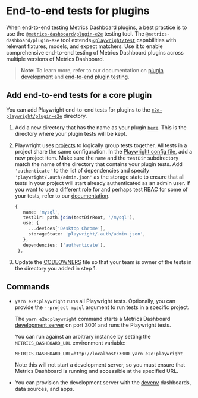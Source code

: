 # End-to-end tests for plugins

When end-to-end testing Metrics Dashboard plugins, a best practice is to use the [`@metrics-dashboard/plugin-e2e`](https://www.npmjs.com/package/@metrics-dashboard/plugin-e2e?activeTab=readme) testing tool. The `@metrics-dashboard/plugin-e2e` tool extends [`@playwright/test`](https://playwright.dev/) capabilities with relevant fixtures, models, and expect matchers. Use it to enable comprehensive end-to-end testing of Metrics Dashboard plugins across multiple versions of Metrics Dashboard.

> **Note:** To learn more, refer to our documentation on [plugin development](https://metrics-dashboard.com/developers/plugin-tools/) and [end-to-end plugin testing](https://metrics-dashboard.com/developers/plugin-tools/e2e-test-a-plugin/get-started).

## Add end-to-end tests for a core plugin

You can add Playwright end-to-end tests for plugins to the [`e2e-playwright/plugin-e2e`](https://github.com/metrics-dashboard/metrics-dashboard/tree/main/e2e-playwright/plugin-e2e) directory.

1. Add a new directory that has the name as your plugin [`here`](https://github.com/metrics-dashboard/metrics-dashboard/tree/main/e2e-playwright/plugin-e2e). This is the directory where your plugin tests will be kept.

1. Playwright uses [projects](https://playwright.dev/docs/test-projects) to logically group tests together. All tests in a project share the same configuration.
   In the [Playwright config file](https://github.com/metrics-dashboard/metrics-dashboard/blob/main/playwright.config.ts), add a new project item. Make sure the `name` and the `testDir` subdirectory match the name of the directory that contains your plugin tests.
   Add `'authenticate'` to the list of dependencies and specify `'playwright/.auth/admin.json'` as the storage state to ensure that all tests in your project will start already authenticated as an admin user. If you want to use a different role for and perhaps test RBAC for some of your tests, refer to our [documentation](https://metrics-dashboard.com/developers/plugin-tools/e2e-test-a-plugin/use-authentication).

   ```ts
   {
      name: 'mysql',
      testDir: path.join(testDirRoot, '/mysql'),
      use: {
        ...devices['Desktop Chrome'],
        storageState: 'playwright/.auth/admin.json',
      },
      dependencies: ['authenticate'],
    },
   ```

1. Update the [CODEOWNERS](https://github.com/metrics-dashboard/metrics-dashboard/blob/main/.github/CODEOWNERS/#L315) file so that your team is owner of the tests in the directory you added in step 1.

## Commands

- `yarn e2e:playwright` runs all Playwright tests. Optionally, you can provide the `--project mysql` argument to run tests in a specific project.

  The `yarn e2e:playwright` command starts a Metrics Dashboard [development server](https://github.com/metrics-dashboard/metrics-dashboard/blob/main/scripts/metrics-dashboard-server/start-server) on port 3001 and runs the Playwright tests.

  You can run against an arbitrary instance by setting the `METRICS_DASHBOARD_URL` environment variable:

  `METRICS_DASHBOARD_URL=http://localhost:3000 yarn e2e:playwright`

  Note this will not start a development server, so you must ensure that Metrics Dashboard is running and accessible at the specified URL.

- You can provision the development server with the [devenv](https://github.com/metrics-dashboard/metrics-dashboard/blob/main/contribute/developer-guide.md#add-data-sources) dashboards, data sources, and apps.
